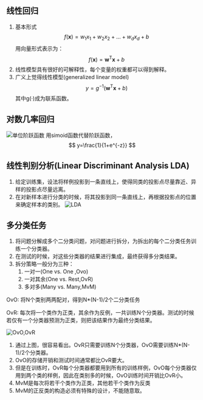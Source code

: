 ## 线性回归
1. 基本形式$$ f(\boldsymbol{x})=w_1x_1+w_2x_2+\ldots+w_dx_d+b $$
   用向量形式表示为：$$ 
    f(\boldsymbol{x})=\boldsymbol{w}^\mathrm{T}\boldsymbol{x}+b
    $$
2. 线性模型具有很好的可解释性，每个变量的权重都可以得到解释。   
3. 广义上觉得线性模型(generalized linear model)
$$y=g^{-1}(\boldsymbol{w}^\mathrm{T}\boldsymbol{x}+b) $$
其中g(·)成为联系函数。
## 对数几率回归
![单位阶跃函数](https://z4a.net/images/2023/12/04/420beb5413b2aa35e9ba4901f394cd92.png)
用simoid函数代替阶跃函数，
$$ y=\frac{1}{1+e^{-z}} $$

## 线性判别分析(Linear Discriminant Analysis LDA)
1. 给定训练集，设法将样例投影到一条直线上，使得同类的投影点尽量靠近、异样的投影点尽量远离。
2. 在对新样本进行分类的时候，将其投影到同一条直线上，再根据投影点的位置来确定样本的类别。
![LDA](https://z4a.net/images/2023/12/05/LDA.png)

## 多分类任务
1. 将问题分解成多个二分类问题，对问题进行拆分，为拆出的每个二分类任务训练一个分类器。
2. 在测试的时候，对这些分类器的结果进行集成，最终获得多分类结果。
3. 拆分策略一般分为三种：
   1. 一对一(One vs. One ,Ovo)
   2. 一对其余(One vs. Rest,OvR)
   3. 多对多(Many vs. Many,MvM)

OvO: 将N个类别两两配对，得到N*(N-1)/2个二分类任务


OvR: 每次将一个类作为正类，其余作为反例，一共训练N个分类器。测试的时候若仅有一个分类器预测为正类，则把该结果作为最终分类结果。

![OvO,OvR](https://z4a.net/images/2023/12/05/OvO-OvR.png)

1. 通过上图，很容易看出。OvR只需要训练N个分类器，OvO需要训练N*(N-1)/2个分类器。
2. OvO的存储开销和测试时间通常都比OvR要大。
3. 但是在训练时，OvR每个分类器都要用到所有的训练样例，OvO每个分类器仅用到两个类的样例，因此在类别多的时候，OvO训练时间开销比OvR小。
4. MvM是每次将若干个类作为正类，其他若干个类作为反类
5. MvM的正反类的构造必须有特殊的设计，不能随意取。